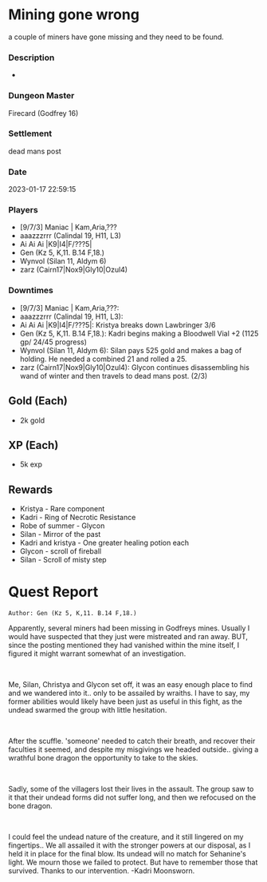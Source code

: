 # Mining gone wrong
a couple of miners have gone missing and they need to be found.
### Description
-
### Dungeon Master
Firecard (Godfrey 16)
### Settlement
dead mans post
### Date
2023-01-17 22:59:15
### Players
* [9/7/3] Maniac | Kam,Aria,???
* aaazzzrrr (Calindal 19, H11, L3)
* Ai Ai Ai |K9|I4|F/???5|
* Gen (Kz 5, K,11. B.14 F,18.)
* Wynvol (Silan 11, Aldym 6)
* zarz (Cairn17|Nox9|Gly10|Ozul4)
### Downtimes
* [9/7/3] Maniac | Kam,Aria,???: 
* aaazzzrrr (Calindal 19, H11, L3): 
* Ai Ai Ai |K9|I4|F/???5|: Kristya breaks down Lawbringer 3/6
* Gen (Kz 5, K,11. B.14 F,18.): Kadri begins making a Bloodwell Vial +2 (1125 gp/ 24/45 progress)
* Wynvol (Silan 11, Aldym 6): Silan pays 525 gold and makes a bag of holding. He needed a combined 21 and rolled a 25.
* zarz (Cairn17|Nox9|Gly10|Ozul4): Glycon continues disassembling his wand of winter and then travels to dead mans post. (2/3)
## Gold (Each)
* 2k gold
## XP (Each)
* 5k exp
## Rewards
* Kristya - Rare component
* Kadri - Ring of Necrotic Resistance 
* Robe of summer - Glycon
* Silan - Mirror of the past
* Kadri and kristya - One greater healing potion each
* Glycon - scroll of fireball
* Silan - Scroll of misty step
# Quest Report
`Author: Gen (Kz 5, K,11. B.14 F,18.)`


Apparently, several miners had been missing in Godfreys mines. Usually I would have suspected that they just were mistreated and ran away. BUT, since the posting mentioned they had vanished within the mine itself, I figured it might warrant somewhat of an investigation.

&nbsp;

Me, Silan, Christya and Glycon set off, it was an easy enough place to find and we wandered into it.. only to be assailed by wraiths. I have to say, my former abilities would likely have been just as useful in this fight, as the undead swarmed the group with little hesitation. 

&nbsp;

After the scuffle. 'someone' needed to catch their breath, and recover their faculties it seemed, and despite my misgivings we headed outside.. giving a wrathful bone dragon the opportunity to take to the skies.

&nbsp;

Sadly, some of the villagers lost their lives in the assault. The group saw to it that their undead forms did not suffer long, and then we refocused on the bone dragon.

&nbsp;

I could  feel the undead nature of the creature, and it still lingered on my fingertips.. We all assailed it with the stronger powers at our disposal, as I held it in place for the final blow. Its undead will no match for Sehanine's light. We mourn those we failed to protect. But have to remember those that survived. Thanks to our intervention. -Kadri Moonsworn.